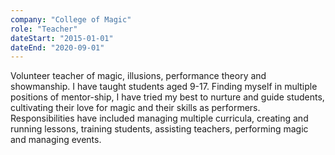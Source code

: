 ```yaml
---
company: "College of Magic"
role: "Teacher"
dateStart: "2015-01-01"
dateEnd: "2020-09-01"
---
```


Volunteer teacher of magic, illusions, performance theory and showmanship. I have taught students aged 9-17. Finding
myself in multiple positions of mentor-ship, I have tried my best to nurture and guide students, cultivating their love
for magic and their skills as performers. Responsibilities have included managing multiple curricula, creating and
running lessons, training students, assisting teachers, performing magic and managing events.
